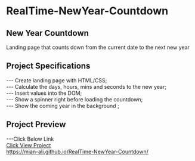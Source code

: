 # RealTime-NewYear-Countdown

## New Year Countdown

Landing page that counts down from the current date to the next new year

## Project Specifications

--- Create landing page with HTML/CSS;<br>
--- Calculate the days, hours, mins and seconds to the new year;<br>
--- Insert values into the DOM;<br>
--- Show a spinner right before loading the countdown;<br>
--- Show the coming year in the background ;<br>

## Project Preview 

---Click Below Link <br>
[Click View Project](https://mian-ali.github.io/RealTime-NewYear-Countdown/) <br>
https://mian-ali.github.io/RealTime-NewYear-Countdown/


